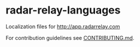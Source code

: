 # radar-relay-languages
Localization files for http://app.radarrelay.com

For contribution guidelines see [CONTRIBUTING.md](https://github.com/RadarRelay/radar-relay-languages/blob/master/CONTRIBUTING.md).
